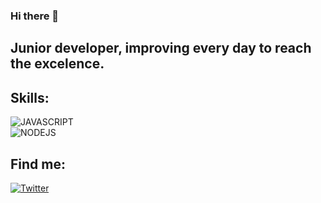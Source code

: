 ### Hi there 👋

<!--
**raulalhena/raulalhena** is a ✨ _special_ ✨ repository because its `README.md` (this file) appears on your GitHub profile.

Here are some ideas to get you started:

- 🔭 I’m currently working on ...
- 🌱 I’m currently learning ...
- 👯 I’m looking to collaborate on ...
- 🤔 I’m looking for help with ...
- 💬 Ask me about ...
- 📫 How to reach me: ...
- 😄 Pronouns: ...
- ⚡ Fun fact: ...
-->

## Junior developer, improving every day to reach the excelence.

## Skills:

![JAVASCRIPT](https://img.shields.io/badge/Javascript-F0DB4F?style=for-the-badge&logo=javascript&logoColor=white&labelColor=101010)<br>
![NODEJS](https://img.shields.io/badge/NodeJS-68A063?style=for-the-badge&logo=nodedotjs&logoColor=white&labelColor=101010)<br>



## Find me:

[![Twitter](https://img.shields.io/badge/Twitter-@raulalhn-1da1f2?style=for-the-badge&logo=twitters&logoColor=white&labelColor=101010)](https://twitter.com/raulalhn)
